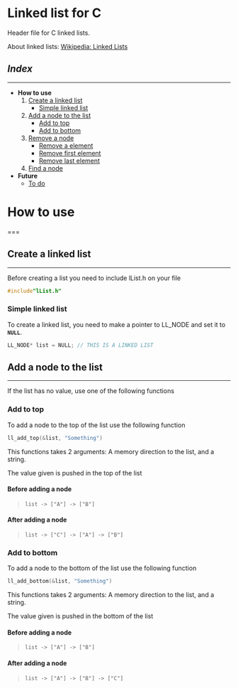  # **Linked list for C**

Header file for C linked lists.

About linked lists: [Wikipedia: Linked Lists](https://en.wikipedia.org/wiki/Linked_list)

## *Index*
---
* **How to use**
	1. [Create a linked list](#create-a-linked-list)
		* [Simple linked list](#simple-linked-list)
	2. [Add a node to the list](#add-a-node-to-the-list)
		* [Add to top](#add-to-top)
		* [Add to bottom](#add-to-bottom)
	3. [Remove a node](#remove-a-node)
		* [Remove a element](#remove-a-element)
		* [Remove first element](#remove-first-element)
		* [Remove last element](#remove-last-element)
	4. [Find a node](#find-a-node)
* **Future**
	* [To do](#to-do)


# How to use
===
## Create a linked list
---
Before creating a list you need to include lList.h on your file
``` c
#include"lList.h"
```
### **Simple linked list**
To create a linked list, you need to make a pointer to LL_NODE and set it to **`NULL`**.

```c
LL_NODE* list = NULL; // THIS IS A LINKED LIST
```
## Add a node to the list 
---
If the list has no value, use one of the following functions
### **Add to top**
To add a node to the top of the list use the following function
``` c
ll_add_top(&list, "Something")
```
This functions takes 2 arguments: A memory direction to the list, and a string.

The value given is pushed in the top of the list

#### Before adding a node
> `list -> ["A"] -> ["B"]`
#### After adding a node
> `list -> ["C"] -> ["A"] -> ["B"]`

### **Add to bottom**
To add a node to the bottom of the list use the following function
``` c
ll_add_bottom(&list, "Something")
```
This functions takes 2 arguments: A memory direction to the list, and a string.

The value given is pushed in the bottom of the list

#### Before adding a node
> `list -> ["A"] -> ["B"]`
#### After adding a node
> `list -> ["A"] -> ["B"] -> ["C"]`

